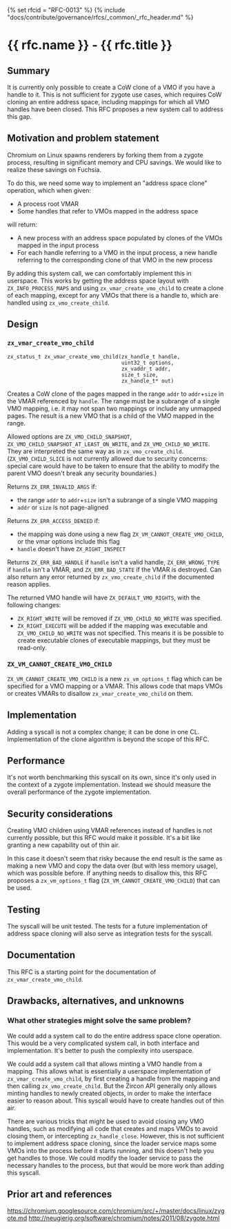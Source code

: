 {% set rfcid = "RFC-0013" %}
{% include "docs/contribute/governance/rfcs/_common/_rfc_header.md" %}
# {{ rfc.name }} - {{ rfc.title }}
<!-- SET the `rfcid` VAR ABOVE. DO NOT EDIT ANYTHING ELSE ABOVE THIS LINE. -->

## Summary

It is currently only possible to create a CoW clone of a VMO if you have a handle to it.
This is not sufficient for zygote use cases,
which requires CoW cloning an entire address space,
including mappings for which all VMO handles have been closed.
This RFC proposes a new system call to address this gap.

## Motivation and problem statement

Chromium on Linux spawns renderers by forking them from a zygote process,
resulting in significant memory and CPU savings.
We would like to realize these savings on Fuchsia.

To do this, we need some way to implement an "address space clone" operation,
which when given:

- A process root VMAR
- Some handles that refer to VMOs mapped in the address space

will return:

- A new process with an address space populated by clones of the VMOs mapped in the input process
- For each handle referring to a VMO in the input process,
  a new handle referring to the corresponding clone of that VMO in the new process

By adding this system call, we can comfortably implement this in userspace.
This works by getting the address space layout with `ZX_INFO_PROCESS_MAPS`
and using `zx_vmar_create_vmo_child` to create a clone of each mapping,
except for any VMOs that there is a handle to,
which are handled using `zx_vmo_create_child`.

## Design

### `zx_vmar_create_vmo_child`

```
zx_status_t zx_vmar_create_vmo_child(zx_handle_t handle,
                                     uint32_t options,
                                     zx_vaddr_t addr,
                                     size_t size,
                                     zx_handle_t* out)
```

Creates a CoW clone of the pages mapped in the range `addr` to `addr`+`size`
in the VMAR referenced by `handle`.
The range must be a subrange of a single VMO mapping,
i.e. it may not span two mappings or include any unmapped pages.
The result is a new VMO that is a child of the VMO mapped in the range.

Allowed options are
`ZX_VMO_CHILD_SNAPSHOT`, `ZX_VMO_CHILD_SNAPSHOT_AT_LEAST_ON_WRITE`, and `ZX_VMO_CHILD_NO_WRITE`.
They are interpreted the same way as in `zx_vmo_create_child`.
(`ZX_VMO_CHILD_SLICE` is not currently allowed due to security concerns:
special care would have to be taken to ensure that
the ability to modify the parent VMO doesn't break any security boundaries.)

Returns `ZX_ERR_INVALID_ARGS` if:

- the range `addr` to `addr`+`size` isn't a subrange of a single VMO mapping
- `addr` or `size` is not page-aligned

Returns `ZX_ERR_ACCESS_DENIED` if:

- the mapping was done using a new flag `ZX_VM_CANNOT_CREATE_VMO_CHILD`,
  or the vmar options include this flag
- `handle` doesn't have `ZX_RIGHT_INSPECT`

Returns `ZX_ERR_BAD_HANDLE` if `handle` isn't a valid handle,
`ZX_ERR_WRONG_TYPE` if `handle` isn't a VMAR,
and `ZX_ERR_BAD_STATE` if the VMAR is destroyed.
Can also return any error returned by `zx_vmo_create_child` if the documented reason applies.

The returned VMO handle will have `ZX_DEFAULT_VMO_RIGHTS`, with the following changes:

- `ZX_RIGHT_WRITE` will be removed if `ZX_VMO_CHILD_NO_WRITE` was specified.
- `ZX_RIGHT_EXECUTE` will be added if the mapping was executable and `ZX_VMO_CHILD_NO_WRITE` was not specified.
  This means it is be possible to create executable clones of executable mappings,
  but they must be read-only.

### `ZX_VM_CANNOT_CREATE_VMO_CHILD`

`ZX_VM_CANNOT_CREATE_VMO_CHILD` is a new `zx_vm_options_t` flag
which can be specified for a VMO mapping or a VMAR.
This allows code that maps VMOs or creates VMARs
to disallow `zx_vmar_create_vmo_child` on them.

## Implementation

Adding a syscall is not a complex change; it can be done in one CL.
Implementation of the clone algorithm is beyond the scope of this RFC.

## Performance

It's not worth benchmarking this syscall on its own,
since it's only used in the context of a zygote implementation.
Instead we should measure the overall performance of the zygote implementation.

## Security considerations

Creating VMO children using VMAR references instead of handles is not currently possible,
but this RFC would make it possible.
It's a bit like granting a new capability out of thin air.

In this case it doesn't seem that risky
because the end result is the same as making a new VMO and copy the data over
(but with less memory usage), which was possible before.
If anything needs to disallow this,
this RFC proposes a `zx_vm_options_t` flag (`ZX_VM_CANNOT_CREATE_VMO_CHILD`)
that can be used.

## Testing

The syscall will be unit tested.
The tests for a future implementation of address space cloning
will also serve as integration tests for the syscall.

## Documentation

This RFC is a starting point for the documentation of `zx_vmar_create_vmo_child`.

## Drawbacks, alternatives, and unknowns

### What other strategies might solve the same problem?

We could add a system call to do the entire address space clone operation.
This would be a very complicated system call, in both interface and implementation.
It's better to push the complexity into userspace.

We could add a system call that allows minting a VMO handle from a mapping.
This allows what is essentially a userspace implementation of `zx_vmar_create_vmo_child`,
by first creating a handle from the mapping and then calling `zx_vmo_create_child`.
But the Zircon API generally only allows minting handles to newly created objects,
in order to make the interface easier to reason about.
This syscall would have to create handles out of thin air.

There are various tricks that might be used to avoid closing any VMO handles,
such as modifying all code that creates and maps VMOs to avoid closing them,
or intercepting `zx_handle_close`.
However, this is not sufficient to implement address space cloning,
since the loader service maps some VMOs into the process before it starts running,
and this doesn't help you get handles to those.
We could modify the loader service to pass the necessary handles to the process,
but that would be more work than adding this syscall.

## Prior art and references

https://chromium.googlesource.com/chromium/src/+/master/docs/linux/zygote.md
http://neugierig.org/software/chromium/notes/2011/08/zygote.html

